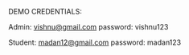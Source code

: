 DEMO CREDENTIALS:

Admin: vishnu@gmail.com
password: vishnu123

Student: madan12@gmail.com
password: madan123






